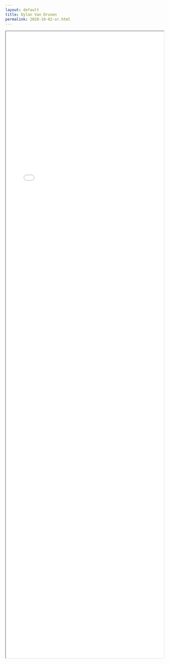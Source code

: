 ```yaml
---
layout: default
title: Dylan Van Drunen
permalink: 2020-10-02-or.html
---
```


<iframe width="100%" height="2000" src="notebooks/TheCragAPI.html">TheCrag</iframe>
